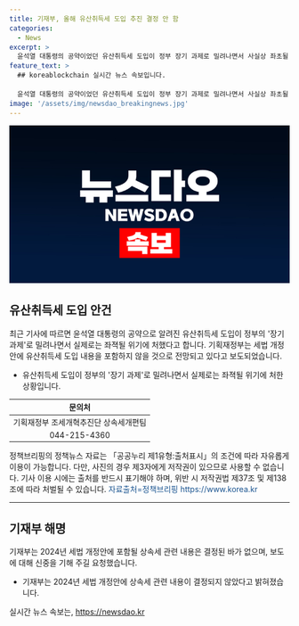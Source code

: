 ```yaml
---
title: 기재부, 올해 유산취득세 도입 추진 결정 안 함
categories:
  - News
excerpt: >
  윤석열 대통령의 공약이었던 유산취득세 도입이 정부 장기 과제로 밀려나면서 사실상 좌초될 위기에 처했다. 기획재정부는 세법 개정안에 유산취득세 도입 내용을 포함하지 않을 것으로 전해졌다. - 기재부는 이에 대해 2024년 세법 개정안에 포함될 상속세 관련 내용은 아직 결정되지 않았다고 설명했다.
feature_text: >
  ## koreablockchain 실시간 뉴스 속보입니다.

  윤석열 대통령의 공약이었던 유산취득세 도입이 정부 장기 과제로 밀려나면서 사실상 좌초될 위기에 처했다. 기획재정부는 세법 개정안에 유산취득세 도입 내용을 포함하지 않을 것으로 전해졌다. - 기재부는 이에 대해 2024년 세법 개정안에 포함될 상속세 관련 내용은 아직 결정되지 않았다고 설명했다.
image: '/assets/img/newsdao_breakingnews.jpg'
---
```


<p><img src="/assets/img/newsdao_breakingnews.jpg" alt="koreablockchain 속보" /></p>

<h2 data-ke-size="size26">유산취득세 도입 안건</h2>

<p data-ke-size="size16">최근 기사에 따르면 윤석열 대통령의 공약으로 알려진 유산취득세 도입이 정부의 '장기 과제'로 밀려나면서 실제로는 좌젹될 위기에 처했다고 합니다. 기획재정부는 세법 개정안에 유산취득세 도입 내용을 포함하지 않을 것으로 전망되고 있다고 보도되었습니다.</p>

<ul>
<li>유산취득세 도입이 정부의 '장기 과제'로 밀려나면서 실제로는 좌젹될 위기에 처한 상황입니다.</li>
</ul>

<table>
<thead>
<tr>
<th style="text-align: center;">문의처</th>
</tr>
</thead>
<tbody>
<tr>
<td style="text-align: center;">기획재정부 조세개혁추진단 상속세개편팀</td>
</tr>
<tr>
<td style="text-align: center;">044-215-4360</td>
</tr>
</tbody>
</table>

<p data-ke-size="size16">정책브리핑의 정책뉴스 자료는 「공공누리 제1유형:출처표시」의 조건에 따라 자유롭게 이용이 가능합니다. 다만, 사진의 경우 제3자에게 저작권이 있으므로 사용할 수 없습니다. 기사 이용 시에는 출처를 반드시 표기해야 하며, 위반 시 저작권법 제37조 및 제138조에 따라 처벌될 수 있습니다. <span style="color: #1a5490;">자료출처=정책브리핑 https://www.korea.kr</span></p>

<hr>

<h2 data-ke-size="size26">기재부 해명</h2>

<p data-ke-size="size16">기재부는 2024년 세법 개정안에 포함될 상속세 관련 내용은 결정된 바가 없으며, 보도에 대해 신중을 기해 주길 요청했습니다.</p>

<ul>
<li>기재부는 2024년 세법 개정안에 상속세 관련 내용이 결정되지 않았다고 밝혀졌습니다.</li>
</ul>
실시간 뉴스 속보는, <a href="https://newsdao.kr" rel="dofollow">https://newsdao.kr</a>


